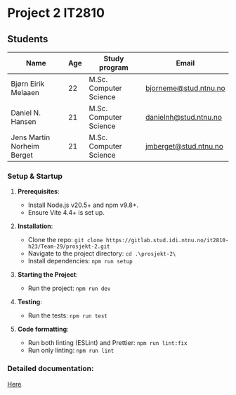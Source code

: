 # Project 2 IT2810

## Students

| Name                       | Age | Study program          | Email                 |
| -------------------------- | --- | ---------------------- | --------------------- |
| Bjørn Eirik Melaaen        | 22  | M.Sc. Computer Science | bjorneme@stud.ntnu.no |
| Daniel N. Hansen           | 21  | M.Sc. Computer Science | danielnh@stud.ntnu.no |
| Jens Martin Norheim Berget | 21  | M.Sc. Computer Science | jmberget@stud.ntnu.no |

### Setup & Startup

1. **Prerequisites**:

   - Install Node.js v20.5+ and npm v9.8+.
   - Ensure Vite 4.4+ is set up.

2. **Installation**:

   - Clone the repo: `git clone https://gitlab.stud.idi.ntnu.no/it2810-h23/Team-29/prosjekt-2.git`
   - Navigate to the project directory: `cd .\prosjekt-2\`
   - Install dependencies: `npm run setup`

3. **Starting the Project**:

   - Run the project: `npm run dev`

4. **Testing**:

   - Run the tests: `npm run test`

5. **Code formatting**:

   - Run both linting (ESLint) and Prettier: `npm run lint:fix`
   - Run only linting: `npm run lint`

### Detailed documentation:

[Here](https://gitlab.stud.idi.ntnu.no/it2810-h23/Team-29/prosjekt-2/-/wikis/home)
